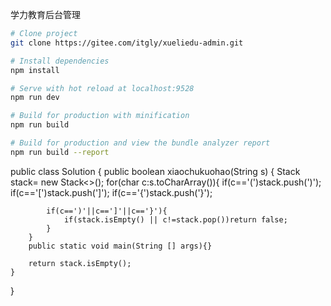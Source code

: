 学力教育后台管理
```bash
# Clone project
git clone https://gitee.com/itgly/xueliedu-admin.git

# Install dependencies
npm install

# Serve with hot reload at localhost:9528
npm run dev

# Build for production with minification
npm run build

# Build for production and view the bundle analyzer report
npm run build --report
```


public class Solution {
    public boolean xiaochukuohao(String s) {
    Stack<Character> stack= new Stack<>();
        for(char c:s.toCharArray()){
            if(c=='(')stack.push(')');
            if(c=='[')stack.push(']');
            if(c=='{')stack.push('}');

            if(c==')'||c==']'||c=='}'){
                if(stack.isEmpty() || c!=stack.pop())return false;
            }
        }
        public static void main(String [] args){}
        
        return stack.isEmpty();
    }
}

